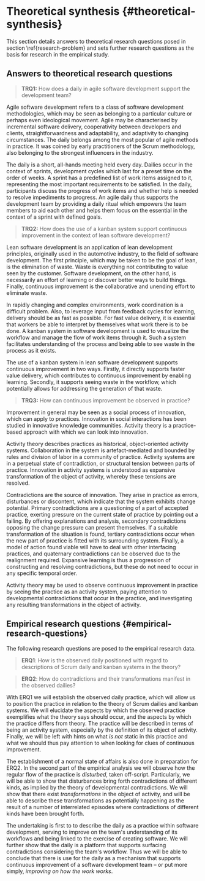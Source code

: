 
# Theoretical synthesis {#theoretical-synthesis}

This section details answers to theoretical research questions posed in section \ref{research-problem} and sets further research questions as the basis for research in the empirical study.

## Answers to theoretical research questions

> **TRQ1:** How does a daily in agile software development support the development team?

Agile software development refers to a class of software development methodologies, which may be seen as belonging to a particular culture or perhaps even ideological movement. Agile may be characterised by incremental software delivery, cooperativity between developers and clients, straightforwardness and adaptability, and adaptivity to changing circumstances. The daily belongs among the most popular of agile methods in practice. It was coined by early practitioners of the Scrum methodology, also belonging to the strongest influencers in the industry.

The daily is a short, all-hands meeting held every day. Dailies occur in the context of sprints, development cycles which last for a preset time on the order of weeks. A sprint has a predefined list of work items assigned to it, representing the most important requirements to be satisfied. In the daily, participants discuss the progress of work items and whether help is needed to resolve impediments to progress. An agile daily thus supports the development team by providing a daily ritual which empowers the team members to aid each other and helps them focus on the essential in the context of a sprint with defined goals.

> **TRQ2:** How does the use of a kanban system support continuous improvement in the context of lean software development?

Lean software development is an application of lean development principles, originally used in the automotive industry, to the field of software development. The first principle, which may be taken to be the goal of lean, is the elimination of waste. Waste is everything not contributing to value seen by the customer. Software development, on the other hand, is necessarily an effort of learning or discover better ways to build things. Finally, continuous improvement is the collaborative and unending effort to eliminate waste.

In rapidly changing and complex environments, work coordination is a difficult problem. Also, to leverage input from feedback cycles for learning, delivery should be as fast as possible. For fast value delivery, it is essential that workers be able to interpret by themselves what work there is to be done. A kanban system in software development is used to visualize the workflow and manage the flow of work items through it. Such a system facilitates understanding of the process and being able to see waste in the process as it exists.

The use of a kanban system in lean software development supports continuous improvement in two ways. Firstly, it directly supports faster value delivery, which contributes to continuous improvement by enabling learning. Secondly, it supports seeing waste in the workflow, which potentially allows for addressing the generation of that waste.

> **TRQ3:** How can continuous improvement be observed in practice?

Improvement in general may be seen as a social process of innovation, which can apply to practices. Innovation in social interactions has been studied in innovative knowledge communities. Activity theory is a practice-based approach with which we can look into innovation.

Activity theory describes practices as historical, object-oriented activity systems. Collaboration in the system is artefact-mediated and bounded by rules and division of labor in a community of practice. Activity systems are in a perpetual state of contradiction, or structural tension between parts of practice. Innovation in activity systems is understood as expansive transformation of the object of activity, whereby these tensions are resolved.

Contradictions are the source of innovation. They arise in practice as errors, disturbances or discontent, which indicate that the system exhibits change potential. Primary contradictions are a questioning of a part of accepted practice, exerting pressure on the current state of practice by pointing out a failing. By offering explanations and analysis, secondary contradictions opposing the change pressure can present themselves. If a suitable transformation of the situation is found, tertiary contradictions occur when the new part of practice is fitted with its surrounding system. Finally, a model of action found viable will have to deal with other interfacing practices, and quaternary contradictions can be observed due to the realignment required. Expansive learning is thus a progression of constructing and resolving contradictions, but these do not need to occur in any specific temporal order.

Activity theory may be used to observe continuous improvement in practice by seeing the practice as an activity system, paying attention to developmental contradictions that occur in the practice, and investigating any resulting transformations in the object of activity.

## Empirical research questions {#empirical-research-questions}

The following research questions are posed to the empirical research data.

> **ERQ1**: How is the observed daily positioned with regard to descriptions of Scrum daily and kanban systems in the theory?

> **ERQ2**: How do contradictions and their transformations manifest in the observed dailies?

With ERQ1 we will establish the observed daily practice, which will allow us to position the practice in relation to the theory of Scrum dailies and kanban systems. We will elucidate the aspects by which the observed practice exemplifies what the theory says should occur, and the aspects by which the practice differs from theory. The practice will be described in terms of being an activity system, especially by the definition of its object of activity. Finally, we will be left with hints on what *is not* static in this practice and what we should thus pay attention to when looking for clues of continuous improvement.

The establishment of a normal state of affairs is also done in preparation for ERQ2. In the second part of the empirical analysis we will observe how the regular flow of the practice is *disturbed*, taken off-script. Particularly, we will be able to show that disturbances bring forth contradictions of different kinds, as implied by the theory of developmental contradictions. We will show that there exist *transformations* in the object of activity, and will be able to describe these transformations as potentially happening as the result of a number of interrelated episodes where contradictions of different kinds have been brought forth.

The undertaking is first to to describe the daily as a practice within software development, serving to improve on the team's understanding of its workflows and being linked to the exercise of creating software. We will further show that the daily is a platform that supports surfacing contradictions considering the team's workflow. Thus we will be able to conclude that there is use for the daily as a mechanism that supports continuous improvement of a software development team – or put more simply, *improving on how the work works*.
